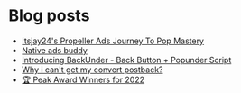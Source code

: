 # Blog posts
<!-- BLOG-POST-LIST:START -->
- [Itsjay24&#39;s Propeller Ads Journey To Pop Mastery](https://afflift.com/f/threads/itsjay24s-propeller-ads-journey-to-pop-mastery.10146/)
- [Native ads buddy](https://afflift.com/f/threads/native-ads-buddy.10147/)
- [Introducing BackUnder - Back Button + Popunder Script](https://afflift.com/f/threads/introducing-backunder-back-button-popunder-script.10073/)
- [Why i can&#39;t get my convert postback?](https://afflift.com/f/threads/why-i-cant-get-my-convert-postback.10137/)
- [🏆 Peak Award Winners for 2022](https://afflift.com/f/threads/%F0%9F%8F%86-peak-award-winners-for-2022.10102/)
<!-- BLOG-POST-LIST:END -->

